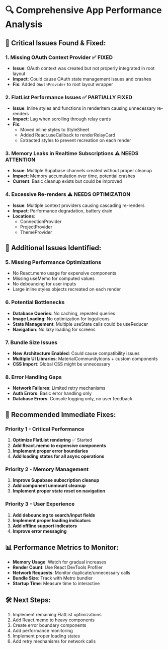# 🔍 **Comprehensive App Performance Analysis**

## 🚨 **Critical Issues Found & Fixed:**

### **1. Missing OAuth Context Provider** ✅ **FIXED**
- **Issue**: OAuth context was created but not properly integrated in root layout
- **Impact**: Could cause OAuth state management issues and crashes
- **Fix**: Added `OAuthProvider` to root layout wrapper

### **2. FlatList Performance Issues** ✅ **PARTIALLY FIXED**
- **Issue**: Inline styles and functions in renderItem causing unnecessary re-renders
- **Impact**: Lag when scrolling through relay cards
- **Fix**: 
  - Moved inline styles to StyleSheet
  - Added React.useCallback to renderRelayCard
  - Extracted styles to prevent recreation on each render

### **3. Memory Leaks in Realtime Subscriptions** ⚠️ **NEEDS ATTENTION**
- **Issue**: Multiple Supabase channels created without proper cleanup
- **Impact**: Memory accumulation over time, potential crashes
- **Current**: Basic cleanup exists but could be improved

### **4. Excessive Re-renders** ⚠️ **NEEDS OPTIMIZATION**
- **Issue**: Multiple context providers causing cascading re-renders
- **Impact**: Performance degradation, battery drain
- **Locations**: 
  - ConnectionProvider
  - ProjectProvider
  - ThemeProvider

## 🔧 **Additional Issues Identified:**

### **5. Missing Performance Optimizations**
- No React.memo usage for expensive components
- Missing useMemo for computed values
- No debouncing for user inputs
- Large inline styles objects recreated on each render

### **6. Potential Bottlenecks**
- **Database Queries**: No caching, repeated queries
- **Image Loading**: No optimization for logo/icons
- **State Management**: Multiple useState calls could be useReducer
- **Navigation**: No lazy loading for screens

### **7. Bundle Size Issues**
- **New Architecture Enabled**: Could cause compatibility issues
- **Multiple UI Libraries**: MaterialCommunityIcons + custom components
- **CSS Import**: Global CSS might be unnecessary

### **8. Error Handling Gaps**
- **Network Failures**: Limited retry mechanisms
- **Auth Errors**: Basic error handling only
- **Database Errors**: Console logging only, no user feedback

## 🚀 **Recommended Immediate Fixes:**

### **Priority 1 - Critical Performance**
1. **Optimize FlatList rendering** ✅ Started
2. **Add React.memo to expensive components**
3. **Implement proper error boundaries**
4. **Add loading states for all async operations**

### **Priority 2 - Memory Management**
1. **Improve Supabase subscription cleanup**
2. **Add component unmount cleanup**
3. **Implement proper state reset on navigation**

### **Priority 3 - User Experience**
1. **Add debouncing to search/input fields**
2. **Implement proper loading indicators**
3. **Add offline support indicators**
4. **Improve error messaging**

## 📊 **Performance Metrics to Monitor:**
- **Memory Usage**: Watch for gradual increases
- **Render Count**: Use React DevTools Profiler
- **Network Requests**: Monitor duplicate/unnecessary calls
- **Bundle Size**: Track with Metro bundler
- **Startup Time**: Measure time to interactive

## 🛠 **Next Steps:**
1. Implement remaining FlatList optimizations
2. Add React.memo to heavy components
3. Create error boundary components
4. Add performance monitoring
5. Implement proper loading states
6. Add retry mechanisms for network calls
